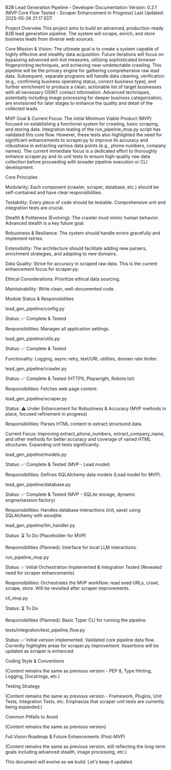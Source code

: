 B2B Lead Generation Pipeline - Developer Documentation
Version: 0.2.1 (MVP Core Flow Tested - Scraper Enhancement In Progress)
Last Updated: 2025-05-26 21:17 EDT

Project Overview
This project aims to build an advanced, production-ready B2B lead generation pipeline. The system will scrape, enrich, and store business leads from diverse web sources.

Core Mission & Vision:
The ultimate goal is to create a system capable of highly effective and stealthy data acquisition. Future iterations will focus on bypassing advanced anti-bot measures, utilizing sophisticated browser fingerprinting techniques, and achieving near-undetectable crawling. This pipeline will be the primary engine for gathering comprehensive raw lead data. Subsequent, separate programs will handle data cleaning, verification (e.g., confirming business operating status, correct business type), and further enrichment to produce a clean, actionable list of target businesses with all necessary OSINT contact information. Advanced techniques, potentially including image processing for deeper business categorization, are envisioned for later stages to enhance the quality and detail of the collected leads.

MVP Goal & Current Focus:
The initial Minimum Viable Product (MVP) focused on establishing a functional system for crawling, basic scraping, and storing data. Integration testing of the run_pipeline_mvp.py script has validated this core flow. However, these tests also highlighted the need for significant enhancements to scraper.py to improve its accuracy and robustness in extracting various data points (e.g., phone numbers, company names).
The current immediate focus is a dedicated effort to thoroughly enhance scraper.py and its unit tests to ensure high-quality raw data collection before proceeding with broader pipeline execution or CLI development.

Core Principles

Modularity: Each component (crawler, scraper, database, etc.) should be self-contained and have clear responsibilities.

Testability: Every piece of code should be testable. Comprehensive unit and integration tests are crucial.

Stealth & Politeness (Evolving): The crawler must mimic human behavior. Advanced stealth is a key future goal.

Robustness & Resilience: The system should handle errors gracefully and implement retries.

Extensibility: The architecture should facilitate adding new parsers, enrichment strategies, and adapting to new domains.

Data Quality: Strive for accuracy in scraped raw data. This is the current enhancement focus for scraper.py.

Ethical Considerations: Prioritize ethical data sourcing.

Maintainability: Write clean, well-documented code.

Module Status & Responsibilities

lead_gen_pipeline/config.py

Status: ✅ Complete & Tested

Responsibilities: Manages all application settings.

lead_gen_pipeline/utils.py

Status: ✅ Complete & Tested

Functionality: Logging, async retry, text/URL utilities, domain rate limiter.

lead_gen_pipeline/crawler.py

Status: ✅ Complete & Tested (HTTPX, Playwright, Robots.txt)

Responsibilities: Fetches web page content.

lead_gen_pipeline/scraper.py

Status: ⚠️ Under Enhancement for Robustness & Accuracy (MVP methods in place, focused refinement in progress)

Responsibilities: Parses HTML content to extract structured data.

Current Focus: Improving extract_phone_numbers, extract_company_name, and other methods for better accuracy and coverage of varied HTML structures. Expanding unit tests significantly.

lead_gen_pipeline/models.py

Status: ✅ Complete & Tested (MVP - Lead model)

Responsibilities: Defines SQLAlchemy data models (Lead model for MVP).

lead_gen_pipeline/database.py

Status: ✅ Complete & Tested (MVP - SQLite storage, dynamic engine/session factory)

Responsibilities: Handles database interactions (init, save) using SQLAlchemy with aiosqlite.

lead_gen_pipeline/llm_handler.py

Status: ⏳ To Do (Placeholder for MVP)

Responsibilities (Planned): Interface for local LLM interactions.

run_pipeline_mvp.py

Status: ✅ Initial Orchestration Implemented & Integration Tested (Revealed need for scraper enhancements)

Responsibilities: Orchestrates the MVP workflow: read seed URLs, crawl, scrape, store. Will be revisited after scraper improvements.

cli_mvp.py

Status: ⏳ To Do

Responsibilities (Planned): Basic Typer CLI for running the pipeline.

tests/integration/test_pipeline_flow.py

Status: ✅ Initial version implemented. Validated core pipeline data flow. Currently highlights areas for scraper.py improvement. Assertions will be updated as scraper is enhanced.

Coding Style & Conventions

(Content remains the same as previous version - PEP 8, Type Hinting, Logging, Docstrings, etc.)

Testing Strategy

(Content remains the same as previous version - Framework, Plugins, Unit Tests, Integration Tests, etc. Emphasize that scraper unit tests are currently being expanded.)

Common Pitfalls to Avoid

(Content remains the same as previous version)

Full Vision Roadmap & Future Enhancements (Post-MVP)

(Content remains the same as previous version, still reflecting the long-term goals including advanced stealth, image processing, etc.)

This document will evolve as we build. Let's keep it updated.